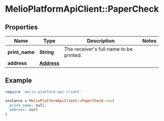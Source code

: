 # MelioPlatformApiClient::PaperCheck

## Properties

| Name | Type | Description | Notes |
| ---- | ---- | ----------- | ----- |
| **print_name** | **String** | The receiver&#39;s full name to be printed. |  |
| **address** | [**Address**](Address.md) |  |  |

## Example

```ruby
require 'melio-platform-api-client'

instance = MelioPlatformApiClient::PaperCheck.new(
  print_name: null,
  address: null
)
```


